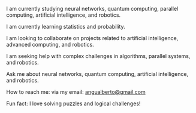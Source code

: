 I am currently studying neural networks, quantum computing, parallel computing, artificial intelligence, and robotics.

I am currently learning statistics and probability.

I am looking to collaborate on projects related to artificial intelligence, advanced computing, and robotics.

I am seeking help with complex challenges in algorithms, parallel systems, and robotics.

Ask me about neural networks, quantum computing, artificial intelligence, and robotics.

How to reach me: via my email: angualberto@gmail.com

Fun fact: I love solving puzzles and logical challenges!
